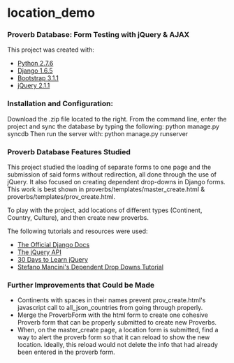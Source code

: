 location_demo
=============

<h3>Proverb Database: Form Testing with jQuery & AJAX</h3>

<p>
This project was created with:
<ul>
    <li><a href="https://www.python.org/downloads/">Python 2.7.6</a></li>
    <li><a href="https://www.djangoproject.com/download/">Django 1.6.5</a></li>
    <li><a href="http://getbootstrap.com/">Bootstrap 3.1.1</a></li>
    <li><a href="http://jquery.com/download/">jQuery 2.1.1</a></li>
</ul></p>

<h3>Installation and Configuration:</h3>
<p>
Download the .zip file located to the right.
From the command line, enter the project and sync the database by typing the following: 
        python manage.py syncdb
Then run the server with:
        python manage.py runserver
</p>

<h3>Proverb Database Features Studied</h3>
<p>This project studied the loading of separate forms to one page and the submission of said forms without redirection, all done through the use of jQuery. It also focused on creating dependent drop-downs in Django forms. This work is best shown in proverbs/templates/master_create.html & proverbs/templates/prov_create.html. 

To play with the project, add locations of different types (Continent, Country, Culture), and then create new proverbs.

The following tutorials and resources were used:
<ul>
    <li><a href="https://docs.djangoproject.com/en/1.6/">The Official Django Docs</a></li>
    <li><a href="http://api.jquery.com/">The jQuery API</a></li>
    <li><a href="http://courses.tutsplus.com/courses/30-days-to-learn-jquery/lessons/hello-jquery">30 Days to Learn jQuery</a></li>
    <li><a href="http://www.devinterface.com/blog/en/2011/02/how-to-implement-two-dropdowns-dependent-on-each-other-using-django-and-jquery/">Stefano Mancini's Dependent Drop Downs Tutorial</a></li>
</ul></p>

<h3>Further Improvements that Could be Made</h3>
<p>
<ul>
    <li>Continents with spaces in their names prevent prov_create.html's javascript call to all_json_countries from going through properly.</li>
    <li>Merge the ProverbForm with the html form to create one cohesive Proverb form that can be properly submitted to create new Proverbs.</li>
    <li>When, on the master_create page, a location form is submitted, find a way to alert the proverb form so that it can reload to show the new location. Ideally, this reload would not delete the info that had already been entered in the proverb form.</li>
</ul></p>

